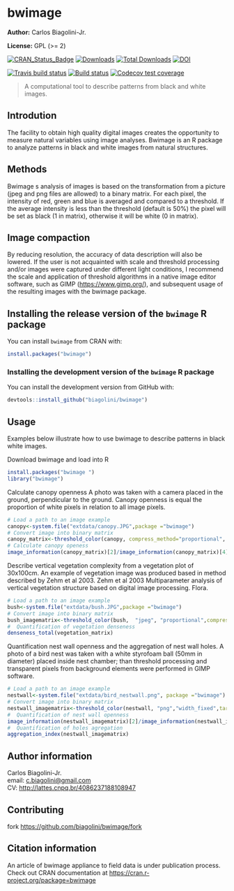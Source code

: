 # bwimage
**Author:**  Carlos Biagolini-Jr.

**License:** GPL (>= 2)

<!-- badges: start -->
[![CRAN_Status_Badge](http://www.r-pkg.org/badges/version/bwimage)](https://cran.r-project.org/package=bwimage)
[![Downloads](https://cranlogs.r-pkg.org/badges/bwimage)](https://CRAN.R-project.org/package=bwimage)
[![Total Downloads](https://cranlogs.r-pkg.org/badges/grand-total/bwimage?color=orange)](https://CRAN.R-project.org/package=bwimage)
[![DOI](https://zenodo.org/badge/194668125.svg)](https://zenodo.org/badge/latestdoi/194668125)


[![Travis build status](https://travis-ci.org/biagolini/bwimage.svg?branch=master)](https://travis-ci.org/biagolini/bwimage)
[![Build status](https://ci.appveyor.com/api/projects/status/yomvstj7grbq3vv8?svg=true)](https://ci.appveyor.com/project/biagolini/bwimage)
[![Codecov test coverage](https://codecov.io/gh/biagolini/bwimage/branch/master/graph/badge.svg)](https://codecov.io/gh/biagolini/bwimage?branch=master)
<!-- badges: end -->

> A computational tool to describe patterns from black and white images.

## Introdution
The facility to obtain high quality digital images creates the opportunity to measure natural variables using image analyses. Bwimage is an R package to analyze patterns in black and white images from natural structures. 
## Methods
Bwimage s analysis of images is based on the transformation from a picture (jpeg and png files are allowed) to a binary matrix. For each pixel, the intensity of red, green and blue is averaged and compared to a threshold. If the average intensity is less than the threshold (default is 50%) the pixel will be set as black (1 in matrix), otherwise it will be white (0 in matrix).

## Image compaction
By reducing resolution, the accuracy of data description will also be lowered. If the user is not acquainted with scale and threshold processing and/or images were captured under different light conditions, I recommend the scale and application of threshold algorithms in a native image editor software, such as GIMP (https://www.gimp.org/), and subsequent usage of the resulting images with the bwimage package.

## Installing the release version of the `bwimage` R package
You can install `bwimage` from CRAN with:

``` r
install.packages("bwimage")
```

### Installing the development version of the `bwimage` R package
You can install the development version from GitHub with:

``` r
devtools::install_github("biagolini/bwimage")
```

## Usage
Examples below illustrate how to use bwimage to describe patterns in black white images.


Download bwimage and load into R
``` r
install.packages("bwimage ")
library("bwimage")
```

Calculate canopy openness
A photo was taken with a camera placed in the ground, perpendicular to the ground. Canopy openness is equal the proportion of white pixels in relation to all image pixels.
``` r
# Load a path to an image example
canopy<-system.file("extdata/canopy.JPG",package ="bwimage")
# Convert image into binary matrix
canopy_matrix<-threshold_color(canopy, compress_method="proportional", compress_rate=0.1)
# Calculate canopy openess
image_information(canopy_matrix)[2]/image_information(canopy_matrix)[4]
```

Describe vertical vegetation complexity from a vegetation plot of 30x100cm. An example of vegetation image was produced based in method described by Zehm et al 2003.
Zehm et al 2003 Multiparameter analysis of vertical vegetation structure based on digital image processing. Flora. 
``` r
# Load a path to an image example
bush<-system.file("extdata/bush.JPG",package ="bwimage")
# Convert image into binary matrix
bush_imagematrix<-threshold_color(bush,  "jpeg", "proportional",compress_rate = 0.1)
#  Quantification of vegetation denseness 
denseness_total(vegetation_matrix)
```

Quantification nest wall openness and the aggregation of nest wall holes. A photo of a bird nest was taken with a white styrofoam ball (50mm in diameter) placed inside nest chamber; than threshold processing and transparent pixels from background elements were performed in GIMP software.
``` r
# Load a path to an image example
nestwall<-system.file("extdata/bird_nestwall.png", package ="bwimage")
# Convert image into binary matrix
nestwall_imagematrix<-threshold_color(nestwall, "png","width_fixed",target_width=300)
#  Quantification of nest wall openness
image_information(nestwall_imagematrix)[2]/image_information(nestwall_imagematrix)[4]
#  Quantification of holes agregation
aggregation_index(nestwall_imagematrix)
```
## Author information
Carlos Biagolini-Jr.  
email: <c.biagolini@gmail.com>  
CV: <http://lattes.cnpq.br/4086237188108947>  


## Contributing
 fork <https://github.com/biagolini/bwimage/fork>
 
##  Citation information
An article of bwimage appliance to field data is under publication process. 
Check out CRAN documentation at https://cran.r-project.org/package=bwimage
